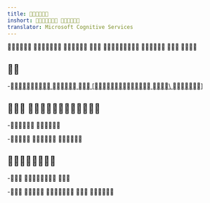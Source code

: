 ```yaml
---
title: 
inshort:  
translator: Microsoft Cognitive Services
---
```


       


---------

-[  
    \[ \ ](://)]

 
--------------------

- 

-  


--------

-  

-    

